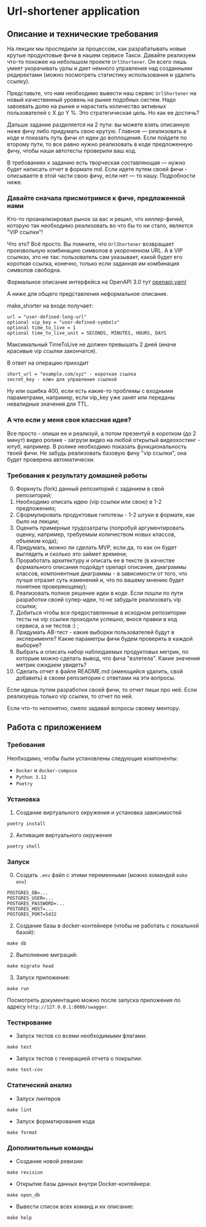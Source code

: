 # Url-shortener application 


## Описание и технические требования

На лекции мы проследили за процессом, как разрабатывать новые крутые продуктовые фичи в нашем сервисе Такси. Давайте реализуем что-то похожее на небольшом проекте `UrlShortener`. Он всего лишь умеет укорачивать урлы и дает немного управления над созданными редиректами (можно посмотреть статистику использования и удалить ссылку).

Представьте, что нам необходимо вывести наш сервис `UrlShortener` на новый качественный уровень на рынке подобных систем. Надо завоевать долю на рынке и нарастить количество активных пользователей с X до Y %. Это стратегическая цель. Но как ее достичь?

Дальше задание разделяется на 2 пути: вы можете взять описанную ниже фичу либо придумать свою крутую. Главное — реализовать в коде и показать путь фичи от идеи до воплощения. Если пойдете по второму пути, то все равно нужно реализовать в коде предложенную фичу, чтобы наши автотесты проверили ваш код.

В требованиях к заданию есть творческая составляющая — нужно будет написать отчет в формате md. Если идете путем своей фичи - описываете в этой части свою фичу, если нет — то нашу. Подробности ниже.

### Давайте сначала присмотримся к фиче, предложенной нами

Кто-то проанализировал рынок за вас и решил, что киллер-фичей, которую так необходимо реализовать во что бы то ни стало, является "VIP ссылки"!

Что это? Всё просто. Вы помните, что `UrlShortener` возвращает произвольную комбинацию символов в укороченном URL. А в VIP ссылках, это не так: пользователь сам указывает, какой будет его короткая ссылка, конечно, только если заданная им комбинация символов свободна.

Формальное описание интерфейса на OpenAPI 3.0 тут [openapi.yaml](openapi.yaml)

А ниже для общего представления неформальное описание.

make_shorter на входе получает:
```
url = "user-defined-long-url"
optional vip_key = "user-defined-symbols"
optional time_to_live = 1
optional time_to_live_unit = SECONDS, MINUTES, HOURS, DAYS
```

Максимальный TimeToLive не должен превышать 2 дней (иначе красивые vip ссылки закончатся).

В ответ на операцию приходит
```
short_url = "example.com/xyz" - короткая ссылка
secret_key - ключ для управления ссылкой
```

Ну или ошибка 400, если есть какие-то проблемы с входными параметрами, например, если vip_key уже занят или переданы невалидные значения для TTL.

### А что если у меня своя классная идея?
Все просто - опиши ее и реализуй, а потом презентуй в коротком (до 2 минут) видео ролике - загрузи видео на любой открытый видеохостинг - ютуб, например. В ролике необходимо показать функциональность твоей фичи. Не забудь реализовать базовую фичу "vip ссылки", она будет проверена автоматически.

### Требования к результату домашней работы

0. Форкнуть (fork) данный репозиторий с заданием в свой репозиторий;
1. Необходимо описать идею (vip ссылки или свою) в 1-2 предложениях;
2. Сформулировать продуктовые гипотезы - 1-2 штуки в формате, как было на лекции;
3. Оценить примерные трудозатраты (попробуй аргументировать оценку, например, требуемым количеством новых классов, объемом кода);
4. Придумать, можно ли сделать MVP, если да, то как он будет выглядеть и сколько это займет времени;
5. Проработать архитектуру и описать ее в тексте (в качестве формального описания подойдут openapi описание, диаграммы классов, компонентные диаграммы - в зависимости от того, что лучше отразит суть изменений и, что по вашему мнению будет понятнее проверяющему);
6. Реализовать полное решение идеи в коде. Если пошли по пути разработки своей супер-идеи, то не забудьте реализовать vip ссылки;
7. Добиться чтобы все предоставленные в исходном репозитории тесты на vip ссылки проходили успешно, внося правки в код сервиса, а не тестов :) ;
8. Придумать AB-тест - какие выборки пользователей будут в эксперименте? Какие параметры фичи будем проверять в каждой выборке?
9. Выбрать и описать набор наблюдаемых продуктовых метрик, по которым можно сделать вывод, что фича "взлетела". Какие значения метрик ожидаем увидеть?
10. Сделать отчет в файле README.md (имеющийся удалить, свой добавить) в своем репозитории с ответами на эти вопросы.

Если идешь путем разработки своей фичи, то отчет пиши про неё. Если реализуешь только vip ссылки, то отчет по ней.

Если что-то непонятно, смело задавай вопросы своему ментору.

## Работа с приложением

### Требования

Необходимо, чтобы были установлены следующие компоненты:

- `Docker` и `docker-compose`
- `Python 3.12`
- `Poetry`

### Установка

1. Создание виртуального окружения и установка зависимостей
```commandline
poetry install
```

2. Активация виртуального окружения

```commandline
poetry shell
```


### Запуск

0. Создать `.env` файл с этими переменными (можно командой `make env`)
```dotenv
POSTGRES_DB=...
POSTGRES_USER=...
POSTGRES_PASSWORD=...
POSTGRES_HOST=...
POSTGRES_PORT=5432
```

2. Создание базы в docker-контейнере (чтобы не работать с локальной базой):
```commandline
make db
```
2. Выполнение миграций:
```commandline
make migrate head
```
3. Запуск приложения:
```commandline
make run
```

Посмотреть документацию можно после запуска приложения по адресу `http://127.0.0.1:8080/swagger`.
### Тестирование

- Запуск тестов со всеми необходимыми флагами:
```commandline
make test
```

- Запуск тестов с генерацией отчета о покрытии:
```commandline
make test-cov
```

### Статический анализ

- Запуск линтеров
```commandline
make lint
```

- Запуск форматирования кода
```commandline
make format
```

### Дополнительные команды

- Создание новой ревизии:
```commandline
make revision
```
- Открытие базы данных внутри Docker-контейнера:
```commandline
make open_db
```

- Вывести список всех команд и их описание:
```commandline
make help
```
